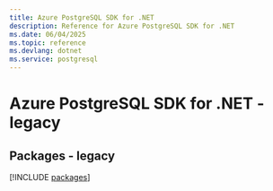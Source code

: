```yaml
---
title: Azure PostgreSQL SDK for .NET
description: Reference for Azure PostgreSQL SDK for .NET
ms.date: 06/04/2025
ms.topic: reference
ms.devlang: dotnet
ms.service: postgresql
---
```

# Azure PostgreSQL SDK for .NET - legacy
## Packages - legacy
[!INCLUDE [packages](postgresql-index.md)]